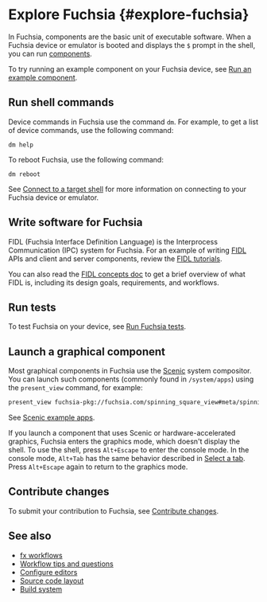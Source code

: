 # Explore Fuchsia {#explore-fuchsia}

In Fuchsia, components are the basic unit of executable software.
When a Fuchsia device or emulator is booted and displays the `$` prompt in the shell,
you can run [components](/docs/concepts/components/v2). 

To try running an example component on your Fuchsia device, see
[Run an example component](/docs/development/run/run-examples.md).

## Run shell commands

Device commands in Fuchsia use the command `dm`. For example, to get a list
of device commands, use the following command:

```posix-terminal
dm help
```

To reboot Fuchsia, use the following command:

```posix-terminal
dm reboot
```

See
[Connect to a target shell](/docs/development/build/fx.md#connect-to-a-target-shell)
for more information on connecting to your Fuchsia device or emulator.

## Write software for Fuchsia

FIDL (Fuchsia Interface Definition Language) is the Interprocess Communication (IPC) system for
Fuchsia. For an example of writing [FIDL](/docs/development/languages/fidl) APIs and client
and server components, review the
[FIDL tutorials](/docs/development/languages/fidl/tutorials/overview.md).

You can also read the [FIDL concepts doc](/docs/concepts/fidl/overview.md) to get a brief
overview of what FIDL is, including its design goals, requirements, and workflows.

## Run tests

To test Fuchsia on your device, see
[Run Fuchsia tests](/docs/development/testing/run_fuchsia_tests.md).

## Launch a graphical component

Most graphical components in Fuchsia use the
[Scenic](/docs/concepts/graphics/scenic/scenic.md) system compositor. You can
launch such components (commonly found in `/system/apps`) using the
`present_view` command, for example:

```sh
present_view fuchsia-pkg://fuchsia.com/spinning_square_view#meta/spinning_square_view.cmx
```

See [Scenic example apps](/src/ui/examples).

If you launch a component that uses Scenic or hardware-accelerated graphics,
Fuchsia enters the graphics mode, which doesn't display the shell. To use the
shell, press `Alt+Escape` to enter the console mode. In the console mode,
`Alt+Tab` has the same behavior described in [Select a tab](#select-a-tab).
Press `Alt+Escape` again to return to the graphics mode.

## Contribute changes

To submit your contribution to Fuchsia, see
[Contribute changes](/docs/development/source_code/contribute_changes.md).

## See also

*   [fx workflows](/docs/development/build/fx.md)
*   [Workflow tips and questions](/docs/development/source_code/workflow_tips_and_faq.md)
*   [Configure editors](/docs/development/editors/)
*   [Source code layout](/docs/concepts/source_code/layout.md)
*   [Build system](/docs/concepts/build_system/index.md)
